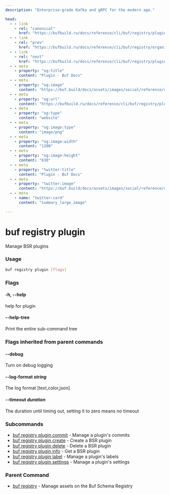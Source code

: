 ```yaml
---
description: "Enterprise-grade Kafka and gRPC for the modern age."

head:
  - - link
    - rel: "canonical"
      href: "https://bufbuild.ru/docs/reference/cli/buf/registry/plugin/"
  - - link
    - rel: "prev"
      href: "https://bufbuild.ru/docs/reference/cli/buf/registry/organization/update/"
  - - link
    - rel: "next"
      href: "https://bufbuild.ru/docs/reference/cli/buf/registry/plugin/create/"
  - - meta
    - property: "og:title"
      content: "Plugin - Buf Docs"
  - - meta
    - property: "og:image"
      content: "https://buf.build/docs/assets/images/social/reference/cli/buf/registry/plugin/index.png"
  - - meta
    - property: "og:url"
      content: "https://bufbuild.ru/docs/reference/cli/buf/registry/plugin/"
  - - meta
    - property: "og:type"
      content: "website"
  - - meta
    - property: "og:image:type"
      content: "image/png"
  - - meta
    - property: "og:image:width"
      content: "1200"
  - - meta
    - property: "og:image:height"
      content: "630"
  - - meta
    - property: "twitter:title"
      content: "Plugin - Buf Docs"
  - - meta
    - property: "twitter:image"
      content: "https://buf.build/docs/assets/images/social/reference/cli/buf/registry/plugin/index.png"
  - - meta
    - name: "twitter:card"
      content: "summary_large_image"

---
```


# buf registry plugin

Manage BSR plugins

### Usage

```sh
buf registry plugin [flags]
```

### Flags

#### \-h, --help

help for plugin

#### \--help-tree

Print the entire sub-command tree

### Flags inherited from parent commands

#### \--debug

Turn on debug logging

#### \--log-format _string_

The log format \[text,color,json\]

#### \--timeout _duration_

The duration until timing out, setting it to zero means no timeout

### Subcommands

- [buf registry plugin commit](commit/) - Manage a plugin's commits
- [buf registry plugin create](create/) - Create a BSR plugin
- [buf registry plugin delete](delete/) - Delete a BSR plugin
- [buf registry plugin info](info/) - Get a BSR plugin
- [buf registry plugin label](label/) - Manage a plugin's labels
- [buf registry plugin settings](settings/) - Manage a plugin's settings

### Parent Command

- [buf registry](../) - Manage assets on the Buf Schema Registry
